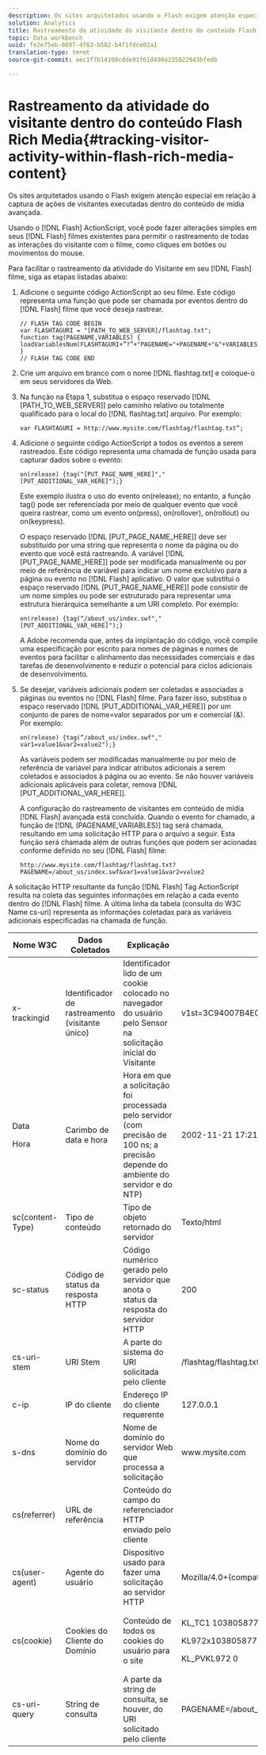```yaml
---
description: Os sites arquitetados usando o Flash exigem atenção especial em relação à captura de ações de visitantes executadas dentro do conteúdo de mídia avançada.
solution: Analytics
title: Rastreamento da atividade do visitante dentro do conteúdo Flash Rich Media
topic: Data workbench
uuid: fe2e75eb-0897-4f63-b582-b4f1fdce02a1
translation-type: tm+mt
source-git-commit: aec1f7b14198cdde91f61d490a235022943bfedb

---
```



# Rastreamento da atividade do visitante dentro do conteúdo Flash Rich Media{#tracking-visitor-activity-within-flash-rich-media-content}

Os sites arquitetados usando o Flash exigem atenção especial em relação à captura de ações de visitantes executadas dentro do conteúdo de mídia avançada.

Usando o [!DNL Flash] ActionScript, você pode fazer alterações simples em seus [!DNL Flash] filmes existentes para permitir o rastreamento de todas as interações do visitante com o filme, como cliques em botões ou movimentos do mouse.

Para facilitar o rastreamento da atividade do Visitante em seu [!DNL Flash] filme, siga as etapas listadas abaixo:

1. Adicione o seguinte código ActionScript ao seu filme. Este código representa uma função que pode ser chamada por eventos dentro do [!DNL Flash] filme que você deseja rastrear.

   ```
   // FLASH TAG CODE BEGIN 
   var FLASHTAGURI = "[PATH_TO_WEB_SERVER]/flashtag.txt"; 
   function tag(PAGENAME,VARIABLES) { 
   loadVariablesNum(FLASHTAGURI+”?”+"PAGENAME="+PAGENAME+"&"+VARIABLES,0); 
   } 
   // FLASH TAG CODE END
   ```

1. Crie um arquivo em branco com o nome [!DNL flashtag.txt] e coloque-o em seus servidores da Web.
1. Na função na Etapa 1, substitua o espaço reservado [!DNL [PATH_TO_WEB_SERVER]] pelo caminho relativo ou totalmente qualificado para o local do [!DNL flashtag.txt] arquivo. Por exemplo:

   ```
   var FLASHTAGURI = http://www.mysite.com/flashtag/flashtag.txt”;
   ```

1. Adicione o seguinte código ActionScript a todos os eventos a serem rastreados. Este código representa uma chamada de função usada para capturar dados sobre o evento:

   ```
   on(release) {tag("[PUT_PAGE_NAME_HERE]","[PUT_ADDITIONAL_VAR_HERE]");}
   ```

   Este exemplo ilustra o uso do evento on(release); no entanto, a função tag() pode ser referenciada por meio de qualquer evento que você queira rastrear, como um evento on(press), on(rollover), on(rollout) ou on(keypress).

   O espaço reservado [!DNL [PUT_PAGE_NAME_HERE]] deve ser substituído por uma string que representa o nome da página ou do evento que você está rastreando. A variável [!DNL [PUT_PAGE_NAME_HERE]] pode ser modificada manualmente ou por meio de referência de variável para indicar um nome exclusivo para a página ou evento no [!DNL Flash] aplicativo. O valor que substitui o espaço reservado [!DNL [PUT_PAGE_NAME_HERE]] pode consistir de um nome simples ou pode ser estruturado para representar uma estrutura hierárquica semelhante a um URI completo. Por exemplo:

   ```
   on(release) {tag(“/about_us/index.swf","[PUT_ADDITIONAL_VAR_HERE]");}
   ```

   A Adobe recomenda que, antes da implantação do código, você compile uma especificação por escrito para nomes de páginas e nomes de eventos para facilitar o alinhamento das necessidades comerciais e das tarefas de desenvolvimento e reduzir o potencial para ciclos adicionais de desenvolvimento.

1. Se desejar, variáveis adicionais podem ser coletadas e associadas a páginas ou eventos no [!DNL Flash] filme. Para fazer isso, substitua o espaço reservado [!DNL [PUT_ADDITIONAL_VAR_HERE]] por um conjunto de pares de nome=valor separados por um e comercial (&amp;). Por exemplo:

   ```
   on(release) {tag(“/about_us/index.swf"," var1=value1&var2=value2");}
   ```

   As variáveis podem ser modificadas manualmente ou por meio de referência de variável para indicar atributos adicionais a serem coletados e associados à página ou ao evento. Se não houver variáveis adicionais aplicáveis para coletar, remova [!DNL [PUT_ADDITIONAL_VAR_HERE]].

   A configuração do rastreamento de visitantes em conteúdo de mídia [!DNL Flash] avançada está concluída. Quando o evento for chamado, a função de [!DNL (PAGENAME,VARIABLES)] tag será chamada, resultando em uma solicitação HTTP para o arquivo a seguir. Esta função será chamada além de outras funções que podem ser acionadas conforme definido no seu [!DNL Flash] filme:

   ```
   http://www.mysite.com/flashtag/flashtag.txt?PAGENAME=/about_us/index.swf&var1=value1&var2=value2
   ```

A solicitação HTTP resultante da função [!DNL Flash] Tag ActionScript resulta na coleta das seguintes informações em relação a cada evento dentro do [!DNL Flash] filme. A última linha da tabela (consulta do W3C Name cs-uri) representa as informações coletadas para as variáveis adicionais especificadas na chamada de função.

<table id="table_A7ED9D38F36B4405947B2F48EA94D3C4"> 
 <thead> 
  <tr> 
   <th colname="col1" class="entry"> Nome W3C </th> 
   <th colname="col2" class="entry"> Dados Coletados </th> 
   <th colname="col3" class="entry"> Explicação </th> 
   <th colname="col4" class="entry"> Exemplo </th> 
  </tr> 
 </thead>
 <tbody> 
  <tr> 
   <td colname="col1"> x-trackingid </td> 
   <td colname="col2"> Identificador de rastreamento (visitante único) </td> 
   <td colname="col3"> Identificador lido de um cookie colocado no navegador do usuário pelo <span class="wintitle"> Sensor </span> na solicitação inicial do Visitante </td> 
   <td colname="col4"> v1st=3C94007B4E01F9C2 </td> 
  </tr> 
  <tr> 
   <td colname="col1"> <p>Data </p> <p>Hora </p> </td> 
   <td colname="col2"> Carimbo de data e hora </td> 
   <td colname="col3"> Hora em que a solicitação foi processada pelo servidor (com precisão de 100 ns; a precisão depende do ambiente do servidor e do NTP) </td> 
   <td colname="col4"> 2002-11-21 17:21:45.123 </td> 
  </tr> 
  <tr> 
   <td colname="col1"> sc(content-Type) </td> 
   <td colname="col2"> Tipo de conteúdo </td> 
   <td colname="col3"> Tipo de objeto retornado do servidor </td> 
   <td colname="col4"> Texto/html </td> 
  </tr> 
  <tr> 
   <td colname="col1"> sc-status </td> 
   <td colname="col2"> Código de status da resposta HTTP </td> 
   <td colname="col3"> Código numérico gerado pelo servidor que anota o status da resposta do servidor HTTP </td> 
   <td colname="col4"> 200 </td> 
  </tr> 
  <tr> 
   <td colname="col1"> cs-uri-stem </td> 
   <td colname="col2"> URI Stem </td> 
   <td colname="col3"> A parte do sistema do URI solicitada pelo cliente </td> 
   <td colname="col4"> /flashtag/flashtag.txt </td> 
  </tr> 
  <tr> 
   <td colname="col1"> c-ip </td> 
   <td colname="col2"> IP do cliente </td> 
   <td colname="col3"> Endereço IP do cliente requerente </td> 
   <td colname="col4"> 127.0.0.1 </td> 
  </tr> 
  <tr> 
   <td colname="col1"> s-dns </td> 
   <td colname="col2"> Nome do domínio do servidor </td> 
   <td colname="col3"> Nome de domínio do servidor Web que processa a solicitação </td> 
   <td colname="col4"> www.mysite.com </td> 
  </tr> 
  <tr> 
   <td colname="col1"> cs(referrer) </td> 
   <td colname="col2"> URL de referência </td> 
   <td colname="col3"> Conteúdo do campo do referenciador HTTP enviado pelo cliente </td> 
   <td colname="col4"></td> 
  </tr> 
  <tr> 
   <td colname="col1"> cs(user-agent) </td> 
   <td colname="col2"> Agente do usuário </td> 
   <td colname="col3"> Dispositivo usado para fazer uma solicitação ao servidor HTTP </td> 
   <td colname="col4"> Mozilla/4.0+(compatível;+MSIE+6.0; +Windows+NT+5.1) </td> 
  </tr> 
  <tr> 
   <td colname="col1"> cs(cookie) </td> 
   <td colname="col2"> Cookies do Cliente do Domínio </td> 
   <td colname="col3"> Conteúdo de todos os cookies do usuário para o site </td> 
   <td colname="col4"> <p>KL_TC1 1038058778312 </p> <p>KL972x1038058778312282052 </p> <p>KL_PVKL972 0 </p> </td> 
  </tr> 
  <tr> 
   <td colname="col1"> cs-uri-query </td> 
   <td colname="col2"> String de consulta </td> 
   <td colname="col3"> A parte da string de consulta, se houver, do URI solicitado pelo cliente </td> 
   <td colname="col4"> PAGENAME=/about_us/index.swf&amp;var1=value1&amp;var2=value2 </td> 
  </tr> 
 </tbody> 
</table>

